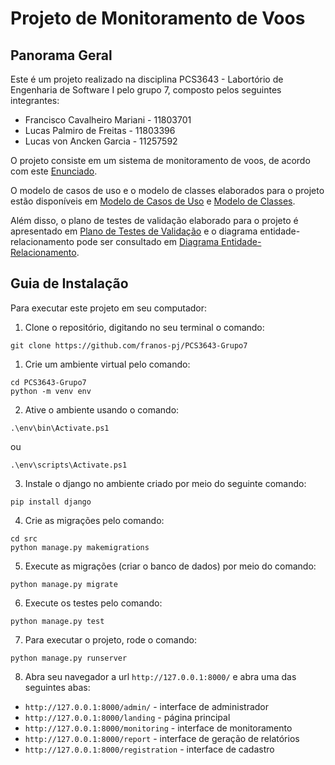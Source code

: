 # Projeto de Monitoramento de Voos

## Panorama Geral

Este é um projeto realizado na disciplina PCS3643 - Labortório de Engenharia de Software I pelo grupo 7, composto pelos seguintes integrantes:

* Francisco Cavalheiro Mariani - 11803701
* Lucas Palmiro de Freitas - 11803396
* Lucas von Ancken Garcia - 11257592

O projeto consiste em um sistema de monitoramento de voos, de acordo com este [Enunciado](./docs/enunciado.pdf).

O modelo de casos de uso e o modelo de classes elaborados para o projeto estão disponíveis em [Modelo de Casos de Uso](./docs/modelo_de_casos_de_uso.md) e [Modelo de Classes](./docs/modelo_de_classes.md).

Além disso, o plano de testes de validação elaborado para o projeto é apresentado em [Plano de Testes de Validação](./docs/plano_de_testes.md) e o diagrama entidade-relacionamento pode ser consultado em [Diagrama Entidade-Relacionamento](./docs/images/der.png).

## Guia de Instalação

Para executar este projeto em seu computador:

1. Clone o repositório, digitando no seu terminal o comando:
``` 
git clone https://github.com/franos-pj/PCS3643-Grupo7
```

1. Crie um ambiente virtual pelo comando: 
```
cd PCS3643-Grupo7
python -m venv env
```

2. Ative o ambiente usando o comando: 
```
.\env\bin\Activate.ps1
```
ou
```
.\env\scripts\Activate.ps1
```

3. Instale o django no ambiente criado por meio do seguinte comando:
```
pip install django
```

4. Crie as migrações pelo comando:
```
cd src
python manage.py makemigrations
```

5. Execute as migrações (criar o banco de dados) por meio do comando:
```
python manage.py migrate
```

6. Execute os testes pelo comando:
```
python manage.py test
```

7. Para executar o projeto, rode o comando:
```
python manage.py runserver
```

8. Abra seu navegador a url `http://127.0.0.1:8000/` e abra uma das seguintes abas:

- `http://127.0.0.1:8000/admin/` - interface de administrador
- `http://127.0.0.1:8000/landing` - página principal
- `http://127.0.0.1:8000/monitoring` - interface de monitoramento
- `http://127.0.0.1:8000/report` - interface de geração de relatórios
- `http://127.0.0.1:8000/registration` - interface de cadastro